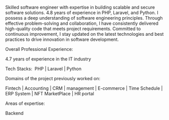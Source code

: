 Skilled software engineer with expertise in building scalable and secure software solutions. 4.8 years of experience in PHP, Laravel, and Python. I possess a deep understanding of software engineering principles. Through effective problem-solving and collaboration, I have consistently delivered high-quality code that meets project requirements. Committed to continuous improvement, I stay updated on the latest technologies and best practices to drive innovation in software development.

Overall Professional Experience: 

4.7 years of experience in the IT industry

Tech Stacks: 
PHP | Laravel | Python

Domains of the project previously worked on:

Fintech | Accounting | CRM | management | E-commerce | Time Schedule | ERP System | NFT MarketPlace | HR portal

Areas of expertise: 

Backend 

<!---
hamzagill42/hamzagill42 is a ✨ special ✨ repository because its `README.md` (this file) appears on your GitHub profile.
You can click the Preview link to take a look at your changes.
--->
